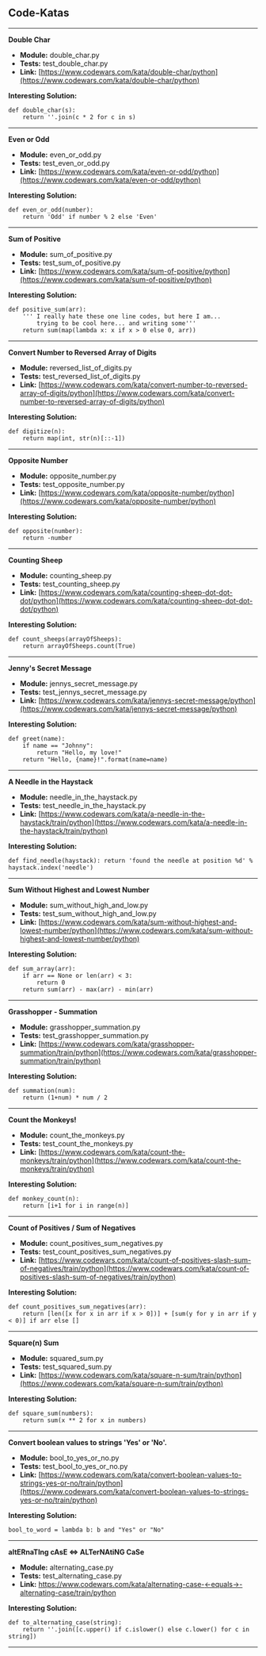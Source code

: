 Code-Katas
----------

--------------------
**Double Char**
- **Module:** double_char.py
- **Tests:** test_double_char.py
- **Link:** [https://www.codewars.com/kata/double-char/python](https://www.codewars.com/kata/double-char/python)

**Interesting Solution:**
```
def double_char(s):
    return ''.join(c * 2 for c in s)
```

--------------------
**Even or Odd**
- **Module:** even_or_odd.py
- **Tests:** test_even_or_odd.py
- **Link:** [https://www.codewars.com/kata/even-or-odd/python](https://www.codewars.com/kata/even-or-odd/python)

**Interesting Solution:**
```
def even_or_odd(number):
    return 'Odd' if number % 2 else 'Even'
```

--------------------
**Sum of Positive**
- **Module:** sum_of_positive.py
- **Tests:** test_sum_of_positive.py
- **Link:** [https://www.codewars.com/kata/sum-of-positive/python](https://www.codewars.com/kata/sum-of-positive/python)

**Interesting Solution:**
```
def positive_sum(arr):
    ''' I really hate these one line codes, but here I am...
        trying to be cool here... and writing some'''
    return sum(map(lambda x: x if x > 0 else 0, arr))
```

--------------------
**Convert Number to Reversed Array of Digits**
- **Module:** reversed_list_of_digits.py
- **Tests:** test_reversed_list_of_digits.py
- **Link:** [https://www.codewars.com/kata/convert-number-to-reversed-array-of-digits/python](https://www.codewars.com/kata/convert-number-to-reversed-array-of-digits/python)

**Interesting Solution:**
```
def digitize(n):
    return map(int, str(n)[::-1])
```

--------------------
**Opposite Number**
- **Module:** opposite_number.py
- **Tests:** test_opposite_number.py
- **Link:** [https://www.codewars.com/kata/opposite-number/python](https://www.codewars.com/kata/opposite-number/python)

**Interesting Solution:**
```
def opposite(number):
    return -number
```

--------------------
**Counting Sheep**
- **Module:** counting_sheep.py
- **Tests:** test_counting_sheep.py
- **Link:** [https://www.codewars.com/kata/counting-sheep-dot-dot-dot/python](https://www.codewars.com/kata/counting-sheep-dot-dot-dot/python)

**Interesting Solution:**
```
def count_sheeps(arrayOfSheeps):
    return arrayOfSheeps.count(True)
```

--------------------
**Jenny's Secret Message**
- **Module:** jennys_secret_message.py
- **Tests:** test_jennys_secret_message.py
- **Link:** [https://www.codewars.com/kata/jennys-secret-message/python](https://www.codewars.com/kata/jennys-secret-message/python)

**Interesting Solution:**
```
def greet(name):
    if name == "Johnny":
        return "Hello, my love!"
    return "Hello, {name}!".format(name=name)
```

--------------------
**A Needle in the Haystack**
- **Module:** needle_in_the_haystack.py
- **Tests:** test_needle_in_the_haystack.py
- **Link:** [https://www.codewars.com/kata/a-needle-in-the-haystack/train/python](https://www.codewars.com/kata/a-needle-in-the-haystack/train/python)

**Interesting Solution:**
```
def find_needle(haystack): return 'found the needle at position %d' % haystack.index('needle')
```

--------------------
**Sum Without Highest and Lowest Number**
- **Module:** sum_without_high_and_low.py
- **Tests:** test_sum_without_high_and_low.py
- **Link:** [https://www.codewars.com/kata/sum-without-highest-and-lowest-number/python](https://www.codewars.com/kata/sum-without-highest-and-lowest-number/python)

**Interesting Solution:**
```
def sum_array(arr):
    if arr == None or len(arr) < 3:
        return 0
    return sum(arr) - max(arr) - min(arr)
```

--------------------
**Grasshopper - Summation**
- **Module:** grasshopper_summation.py
- **Tests:** test_grasshopper_summation.py
- **Link:** [https://www.codewars.com/kata/grasshopper-summation/train/python](https://www.codewars.com/kata/grasshopper-summation/train/python)

**Interesting Solution:**
```
def summation(num):
    return (1+num) * num / 2
```

--------------------
**Count the Monkeys!**
- **Module:** count_the_monkeys.py
- **Tests:** test_count_the_monkeys.py
- **Link:** [https://www.codewars.com/kata/count-the-monkeys/train/python](https://www.codewars.com/kata/count-the-monkeys/train/python)

**Interesting Solution:**
```
def monkey_count(n):
    return [i+1 for i in range(n)]
```

--------------------
**Count of Positives / Sum of Negatives**
- **Module:** count_positives_sum_negatives.py
- **Tests:** test_count_positives_sum_negatives.py
- **Link:** [https://www.codewars.com/kata/count-of-positives-slash-sum-of-negatives/train/python](https://www.codewars.com/kata/count-of-positives-slash-sum-of-negatives/train/python)

**Interesting Solution:**
```
def count_positives_sum_negatives(arr):
    return [len([x for x in arr if x > 0])] + [sum(y for y in arr if y < 0)] if arr else []
```

--------------------
**Square(n) Sum**
- **Module:** squared_sum.py
- **Tests:** test_squared_sum.py
- **Link:** [https://www.codewars.com/kata/square-n-sum/train/python](https://www.codewars.com/kata/square-n-sum/train/python)

**Interesting Solution:**
```
def square_sum(numbers):
    return sum(x ** 2 for x in numbers)
```

--------------------
**Convert boolean values to strings 'Yes' or 'No'.**
- **Module:** bool_to_yes_or_no.py
- **Tests:** test_bool_to_yes_or_no.py
- **Link:** [https://www.codewars.com/kata/convert-boolean-values-to-strings-yes-or-no/train/python](https://www.codewars.com/kata/convert-boolean-values-to-strings-yes-or-no/train/python)

**Interesting Solution:**
```
bool_to_word = lambda b: b and "Yes" or "No"
```

--------------------
**altERnaTIng cAsE <=> ALTerNAtiNG CaSe**
- **Module:** alternating_case.py
- **Tests:** test_alternating_case.py
- **Link:** [https://www.codewars.com/kata/alternating-case-<-equals->-alternating-case/train/python](https://www.codewars.com/kata/alternating-case-<-equals->-alternating-case/train/python)

**Interesting Solution:**
```
def to_alternating_case(string):
    return ''.join([c.upper() if c.islower() else c.lower() for c in string])
```

--------------------